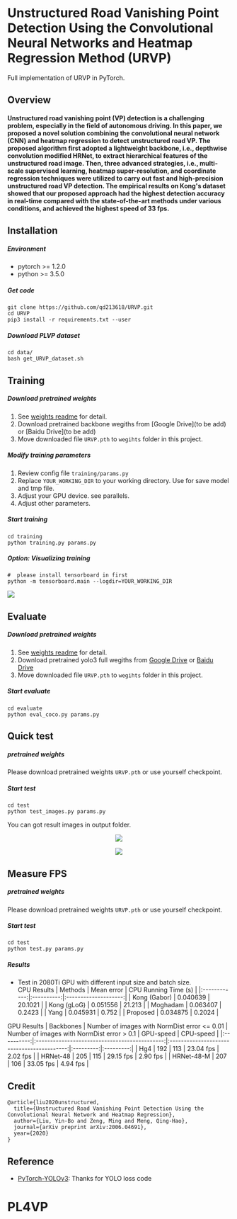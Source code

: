 # Unstructured Road Vanishing Point Detection Using the Convolutional Neural Networks and Heatmap Regression Method (URVP)
Full implementation of URVP in PyTorch.

## Overview
#### Unstructured road vanishing point (VP) detection is a challenging problem, especially in the field of autonomous driving. In this paper, we proposed a novel solution combining the convolutional neural network (CNN) and heatmap regression to detect unstructured road VP. The proposed algorithm first adopted a lightweight backbone, i.e., depthwise convolution modified HRNet, to extract hierarchical features of the unstructured road image. Then, three advanced strategies, i.e., multi-scale supervised learning, heatmap super-resolution, and coordinate regression techniques were utilized to carry out fast and high-precision unstructured road VP detection. The empirical results on Kong's dataset showed that our proposed approach had the highest detection accuracy in real-time compared with the state-of-the-art methods under various conditions, and achieved the highest speed of 33 fps.



## Installation
##### Environment
* pytorch >= 1.2.0
* python >= 3.5.0
##### Get code
```
git clone https://github.com/qd213618/URVP.git
cd URVP
pip3 install -r requirements.txt --user
```
##### Download PLVP dataset
```
cd data/
bash get_URVP_dataset.sh
```

## Training
##### Download pretrained weights
1. See [weights readme](weights/README.md) for detail.   
2. Download pretrained backbone wegiths from [Google Drive](to be add) or [Baidu Drive](to be add)   
3. Move downloaded file ```URVP.pth``` to ```wegihts``` folder in this project.   
##### Modify training parameters
1. Review config file ```training/params.py```   
2. Replace ```YOUR_WORKING_DIR``` to your working directory. Use for save model and tmp file.
3. Adjust your GPU device. see parallels.   
4. Adjust other parameters.   
##### Start training
```
cd training
python training.py params.py
```
##### Option: Visualizing training
```
#  please install tensorboard in first
python -m tensorboard.main --logdir=YOUR_WORKING_DIR   
```
<p><img src="common/demo/loss_curve.png"\></p>


## Evaluate
##### Download pretrained weights
1. See [weights readme](weights/README.md) for detail.   
2. Download pretrained yolo3 full wegiths from [Google Drive]() or [Baidu Drive]()   
3. Move downloaded file ```URVP.pth``` to ```wegihts``` folder in this project.   
##### Start evaluate
```
cd evaluate
python eval_coco.py params.py
```

## Quick test
##### pretrained weights
Please download pretrained weights ```URVP.pth``` or use yourself checkpoint.   
##### Start test
```
cd test
python test_images.py params.py
```
You can got result images in output folder.   
<p align="center"><img src="common/demo/demo0.jpg"\></p>
<p align="center"><img src="common/demo/demo1.jpg"\></p>

## Measure FPS
##### pretrained weights
Please download pretrained weights ```URVP.pth``` or use yourself checkpoint.   
##### Start test
```
cd test
python test.py params.py
```
##### Results
* Test in 2080Ti GPU with different input size and batch size.   
CPU Results
|    Methods   | Mean error | CPU Running Time (s) |
|:------------:|:----------:|:--------------------:|
| Kong (Gabor) |  0.040639  |        20.1021       |
|  Kong (gLoG) |  0.051556  |        21.213        |
|   Moghadam   |  0.063407  |        0.2423        |
|     Yang     |  0.045931  |         0.752        |
|   Proposed   |  0.034875  |        0.2024        |

GPU Results
|  Backbones | Number of images with NormDist error <= 0.01  | Number of images with NormDist error > 0.1 | GPU-speed | CPU-speed |
|:----------:|:---------------------------------------------:|:------------------------------------------:|:---------:|:---------:|
|     Hg4    |                      192                      |                     113                    | 23.04 fps |  2.02 fps |
|  HRNet-48  |                      205                      |                     115                    | 29.15 fps |  2.90 fps |
| HRNet-48-M |                      207                      |                     106                    | 33.05 fps |  4.94 fps |
## Credit
```
@article{liu2020unstructured,
  title={Unstructured Road Vanishing Point Detection Using the Convolutional Neural Network and Heatmap Regression},
  author={Liu, Yin-Bo and Zeng, Ming and Meng, Qing-Hao},
  journal={arXiv preprint arXiv:2006.04691},
  year={2020}
}
```

## Reference
* [PyTorch-YOLOv3](https://github.com/eriklindernoren/PyTorch-YOLOv3): Thanks for YOLO loss code
# PL4VP
